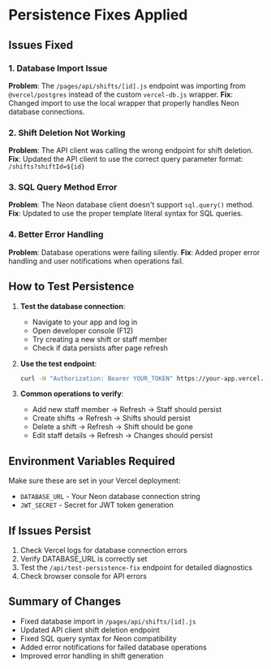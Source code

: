 # Persistence Fixes Applied

## Issues Fixed

### 1. Database Import Issue
**Problem**: The `/pages/api/shifts/[id].js` endpoint was importing from `@vercel/postgres` instead of the custom `vercel-db.js` wrapper.
**Fix**: Changed import to use the local wrapper that properly handles Neon database connections.

### 2. Shift Deletion Not Working
**Problem**: The API client was calling the wrong endpoint for shift deletion.
**Fix**: Updated the API client to use the correct query parameter format: `/shifts?shiftId=${id}`

### 3. SQL Query Method Error
**Problem**: The Neon database client doesn't support `sql.query()` method.
**Fix**: Updated to use the proper template literal syntax for SQL queries.

### 4. Better Error Handling
**Problem**: Database operations were failing silently.
**Fix**: Added proper error handling and user notifications when operations fail.

## How to Test Persistence

1. **Test the database connection**:
   - Navigate to your app and log in
   - Open developer console (F12)
   - Try creating a new shift or staff member
   - Check if data persists after page refresh

2. **Use the test endpoint**:
   ```bash
   curl -H "Authorization: Bearer YOUR_TOKEN" https://your-app.vercel.app/api/test-persistence-fix
   ```

3. **Common operations to verify**:
   - Add new staff member → Refresh → Staff should persist
   - Create shifts → Refresh → Shifts should persist
   - Delete a shift → Refresh → Shift should be gone
   - Edit staff details → Refresh → Changes should persist

## Environment Variables Required

Make sure these are set in your Vercel deployment:
- `DATABASE_URL` - Your Neon database connection string
- `JWT_SECRET` - Secret for JWT token generation

## If Issues Persist

1. Check Vercel logs for database connection errors
2. Verify DATABASE_URL is correctly set
3. Test the `/api/test-persistence-fix` endpoint for detailed diagnostics
4. Check browser console for API errors

## Summary of Changes

- Fixed database import in `/pages/api/shifts/[id].js`
- Updated API client shift deletion endpoint
- Fixed SQL query syntax for Neon compatibility
- Added error notifications for failed database operations
- Improved error handling in shift generation